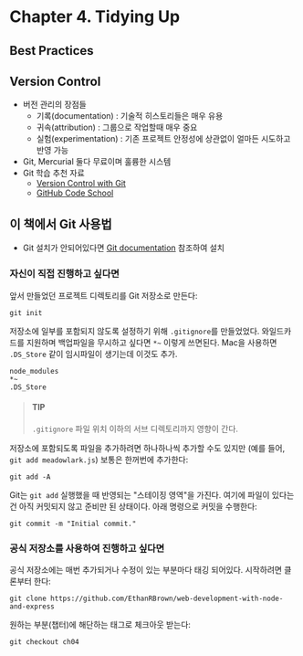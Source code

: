 # Chapter 4. Tidying Up

## Best Practices

## Version Control

- 버전 관리의 장점들
    - 기록(documentation) : 기술적 히스토리들은 매우 유용
    - 귀속(attribution) : 그룹으로 작업할때 매우 중요
    - 실험(experimentation) : 기존 프로젝트 안정성에 상관없이 얼마든 시도하고 반영 가능
- Git, Mercurial 둘다 무료이며 훌륭한 시스템
- Git 학습 추천 자료
    - [Version Control with Git](http://shop.oreilly.com/product/9780596520137.do)
    - [GitHub Code School](https://try.github.io/levels/1/challenges/1)
    
## 이 책에서 Git 사용법

- Git 설치가 안되어있다면 [Git documentation](http://git-scm.com/) 참조하여 설치

### 자신이 직접 진행하고 싶다면

앞서 만들었던 프로젝트 디렉토리를 Git 저장소로 만든다:

    git init
    
저장소에 일부를 포함되지 않도록 설정하기 위해 `.gitignore`를 만들었었다.
와일드카드를 지원하며 백업파일을 무시하고 싶다면 `*~` 이렇게 쓰면된다.
Mac을 사용하면 `.DS_Store` 같이 임시파일이 생기는데 이것도 추가.

    node_modules
    *~
    .DS_Store

> #### TIP
> `.gitignore` 파일 위치 이하의 서브 디렉토리까지 영향이 간다.

저장소에 포함되도록 파일을 추가하려면 하나하나씩 추가할 수도 있지만 (예를 들어, `git add meadowlark.js`)
보통은 한꺼번에 추가한다:

    git add -A

Git는 `git add` 실행했을 때 반영되는 "스테이징 영역"을 가진다. 
여기에 파일이 있다는건 아직 커밋되지 않고 준비만 된 상태이다.
아래 명령으로 커밋을 수행한다:

    git commit -m "Initial commit."

### 공식 저장소를 사용하여 진행하고 싶다면

공식 저장소에는 매번 추가되거나 수정이 있는 부분마다 태깅 되어있다.
시작하려면 클론부터 한다:

    git clone https://github.com/EthanRBrown/web-development-with-node-and-express

원하는 부분(챕터)에 해단하는 태그로 체크아웃 받는다:

    git checkout ch04

